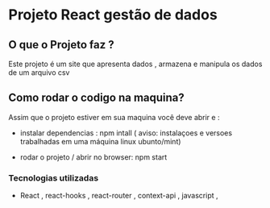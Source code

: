 # Projeto React gestão de dados

## O que o Projeto faz ?

Este projeto é um site que apresenta dados , armazena e manipula os dados de um arquivo csv

## Como rodar o codigo na maquina?

Assim que o projeto estiver em sua maquina você deve abrir e  :
-  instalar dependencias : npm intall
( aviso:  instalaçoes e versoes trabalhadas em uma máquina linux ubunto/mint)

-  rodar o projeto / abrir no browser: npm start

<!-- ### Test

- para rodar testes : npm test;
- depois de rodar o test digite : a -->

### Tecnologias utilizadas 
- React , react-hooks , react-router , context-api , javascript , 
<!-- testing-library/react , CSS , jest -->

<!-- ## Como é o site ?

Ele irá conter uma pagina inicial de boas vindas, em todas páginas inclusive a Home de boas vindas terá link para transitar entre as paginas.
 
Na página de Lançamentos , terá outros links para poder acessar diferentes tabelas com informaçoes de Todos lançamentos, próximo lançamento, último lançamento , próximos lançamentos e lançamentos passados. 

#### 
Disponivel no github pages , na descriçao  do repositorio (about ) -->

 
